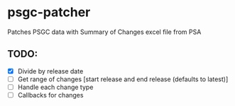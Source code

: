 # psgc-patcher

Patches PSGC data with Summary of Changes excel file from PSA

## TODO:

-   [x] Divide by release date
-   [ ] Get range of changes [start release and end release (defaults to latest)]
-   [ ] Handle each change type
-   [ ] Callbacks for changes
